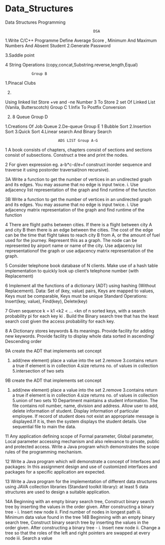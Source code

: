 # Data_Structures
Data Structures Programming

                                            DSA
1.Write C/C++ Programme Define Average Score , Minimum And Maximum Numbers And Absent Student 
2.Generate Password

3.Saddle point 

4 String Operations (copy,concat,Substring.reverse,length,Equal)

				Group B
1.Pinacal Clubs

2. 
Using linked list Store +ve and -ne Number
3 To Store 2 set Of Linked List (Vanila, Butterscotch)
				Group C
1.Infix To Postfix Conversion

2. 8 Queue
				Group D

1.Creations Of  Job Queue
2.De-queue
				Group E
1 Bubble Sort 
2.Insertion Sort
3.Quick Sort
4.Linear search And Binary Search












							ADS LIST Group A-G


1	A book consists of chapters, chapters consist of sections and sections consist of subsections. Construct a tree and print the nodes.


2	For given expression eg. a-b*c-d/e+f construct inorder sequence and traverse it using postorder traversal(non recursive).


3A	Write a function to get the number of vertices in an undirected graph and its edges. You may assume that no edge is input twice. 
i.	Use adjacency list representation of the graph and find runtime of the function


3B	Write a function to get the number of vertices in an undirected graph and its edges. You may assume that no edge is input twice. 
i.	Use adjacency matrix representation of the graph and find runtime of the function


4	There are flight paths between cities. If there is a flight between city A and city B then there is an edge between the cities. The cost of the edge can be the time that flight takes to reach city B from A, or the amount of fuel used for the journey. Represent this as a graph. The node can be represented by airport name or name of the city. Use adjacency list representationof the graph or use adjacency matrix representation of the graph.


5	Consider telephone book database of N clients. Make use of a hash table implementation to quickly look up client‘s telephone number (with Replacement)

6	Implement all the functions of a dictionary (ADT) using hashing (Without Replacement). Data: Set of (key, value) pairs, Keys are mapped to values, Keys must be comparable, Keys must be unique Standard Operations: Insert(key, value), Find(key), Delete(key) 	


7	Given sequence k = k1 <k2 < ... <kn of n sorted keys, with a search probability pi  for  each  key  ki  .  Build  the  Binary  search  tree  that  has  the  least  search  cost  given  the  access probability for each key.


8	A Dictionary stores keywords & its meanings. Provide facility for adding new keywords. Provide facility to display whole data sorted in ascending/ Descending order



9A	create the ADT that implements set concept
 1. add(new element) place a value into the set
 2.remove
 3.contains return a true if element is in collection
 4.size returns no. of values in collection
 5.intersection of two sets
 


9B	create the ADT that implements set concept
 1. add(new element) place a value into the set
 2.remove
 3.contains return a true if element is in collection
 4.size returns no. of values in collection
 5.union of two sets
10	Department maintains a student information. The file contains roll number, name, division and address. Allow user to add, delete information of student. Display information of particular employee. If record of student does not exist an appropriate message is displayed.If it is, then the system displays the student details. Use sequential file to main the data.


11	Any application defining scope of Formal parameter, Global parameter, Local parameter accessing mechanism and also relevance to private, public and protected access. Write a Java program which demonstrates the scope rules of the programming mechanism. 


12	Write a Java program which will demonstrate a concept of Interfaces and packages: In this assignment design and use of customized interfaces and packages for a specific application are expected. 


13	Write a Java program for the implementation of different data structures using JAVA collection libraries (Standard toolkit library): at least 5 data structures are used to design a suitable application. 


14A	Beginning with an empty binary search tree, Construct binary search tree by inserting the values in the order given. After constructing a binary tree - 
i. Insert new node ii. Find number of nodes in longest path iii. Minimum data value found in the tree 
14B	Beginning with an empty binary search tree, Construct binary search tree by inserting the values in the order given. After constructing a binary tree - 
i. Insert new node ii. Change a tree so that the roles of the left and right pointers are swapped at every node iii. Search a value



